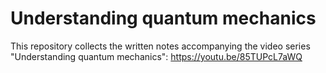 # Understanding quantum mechanics

This repository collects the written notes accompanying the video series "Understanding quantum mechanics": https://youtu.be/85TUPcL7aWQ
